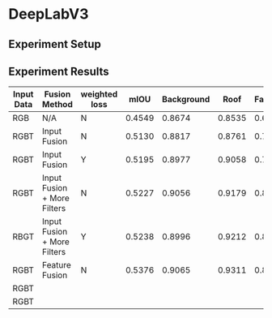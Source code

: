 # DeepLabV3

## Experiment Setup

## Experiment Results
| Input Data | Fusion Method               | weighted loss | mIOU   | Background | Roof   | Facade | Roof Equipment | Car    | Ground Equipment |
|------------|-----------------------------|---------------|--------|------------|--------|--------|----------------|--------|------------------|
| RGB        | N/A                         | N             | 0.4549 | 0.8674     | 0.8535 | 0.6819 | 0.0282         | 0.3268 | 0.1348           |
| RGBT       | Input Fusion                | N             | 0.5130 | 0.8817     | 0.8761 | 0.7605 | 0.0302         | 0.3018 | 0.3113           |
| RGBT       | Input Fusion                | Y             | 0.5195 | 0.8977     | 0.9058 | 0.7890 | 0.0319         | 0.3449 | 0.2573           |
| RGBT       | Input Fusion + More Filters | N             | 0.5227 | 0.9056     | 0.9179 | 0.8155 | 0.0359         | 0.3394 | 0.2348           |
| RBGT       | Input Fusion + More Filters | Y             | 0.5238 | 0.8996     | 0.9212 | 0.8129 | 0.0384         | 0.3369 | 0.2158           |
| RGBT       | Feature Fusion              | N             | 0.5376 | 0.9065     | 0.9311 | 0.8149 | 0.0247         | 0.3378 | 0.2799           |
| RGBT       |                             |               |        |            |        |        |                |        |                  |
| RGBT       |                             |               |        |            |        |        |                |        |                  |
